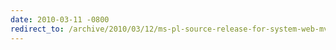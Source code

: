 ```yaml
---
date: 2010-03-11 -0800
redirect_to: /archive/2010/03/12/ms-pl-source-release-for-system-web-mvc-2.aspx/
---
```

